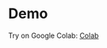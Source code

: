 # Demo

Try on Google Colab: [Colab](https://colab.research.google.com/github/pythainlp/WangChanGLM/blob/main/demo/WangChanGLM_v0_1_demo.ipynb)
